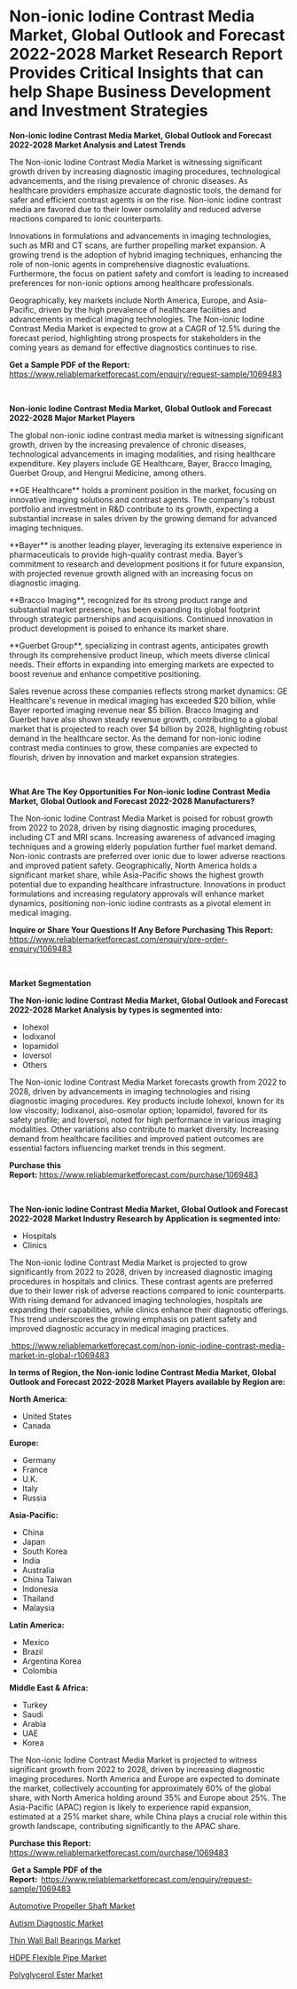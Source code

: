 <p><h1>Non-ionic Iodine Contrast Media Market, Global Outlook and Forecast 2022-2028 Market Research Report Provides Critical Insights that can help Shape Business Development and Investment Strategies</h1></p><p><strong>Non-ionic Iodine Contrast Media Market, Global Outlook and Forecast 2022-2028 Market Analysis and Latest Trends</strong></p>
<p><p>The Non-ionic Iodine Contrast Media Market is witnessing significant growth driven by increasing diagnostic imaging procedures, technological advancements, and the rising prevalence of chronic diseases. As healthcare providers emphasize accurate diagnostic tools, the demand for safer and efficient contrast agents is on the rise. Non-ionic iodine contrast media are favored due to their lower osmolality and reduced adverse reactions compared to ionic counterparts.</p><p>Innovations in formulations and advancements in imaging technologies, such as MRI and CT scans, are further propelling market expansion. A growing trend is the adoption of hybrid imaging techniques, enhancing the role of non-ionic agents in comprehensive diagnostic evaluations. Furthermore, the focus on patient safety and comfort is leading to increased preferences for non-ionic options among healthcare professionals.</p><p>Geographically, key markets include North America, Europe, and Asia-Pacific, driven by the high prevalence of healthcare facilities and advancements in medical imaging technologies. The Non-ionic Iodine Contrast Media Market is expected to grow at a CAGR of 12.5% during the forecast period, highlighting strong prospects for stakeholders in the coming years as demand for effective diagnostics continues to rise.</p></p>
<p><strong>Get a Sample PDF of the Report:&nbsp;</strong> <a href="https://www.reliablemarketforecast.com/enquiry/request-sample/1069483">https://www.reliablemarketforecast.com/enquiry/request-sample/1069483</a></p>
<p>&nbsp;</p>
<p><strong>Non-ionic Iodine Contrast Media Market, Global Outlook and Forecast 2022-2028 Major Market Players</strong></p>
<p><p>The global non-ionic iodine contrast media market is witnessing significant growth, driven by the increasing prevalence of chronic diseases, technological advancements in imaging modalities, and rising healthcare expenditure. Key players include GE Healthcare, Bayer, Bracco Imaging, Guerbet Group, and Hengrui Medicine, among others.</p><p>**GE Healthcare** holds a prominent position in the market, focusing on innovative imaging solutions and contrast agents. The company's robust portfolio and investment in R&D contribute to its growth, expecting a substantial increase in sales driven by the growing demand for advanced imaging techniques.</p><p>**Bayer** is another leading player, leveraging its extensive experience in pharmaceuticals to provide high-quality contrast media. Bayer’s commitment to research and development positions it for future expansion, with projected revenue growth aligned with an increasing focus on diagnostic imaging.</p><p>**Bracco Imaging**, recognized for its strong product range and substantial market presence, has been expanding its global footprint through strategic partnerships and acquisitions. Continued innovation in product development is poised to enhance its market share.</p><p>**Guerbet Group**, specializing in contrast agents, anticipates growth through its comprehensive product lineup, which meets diverse clinical needs. Their efforts in expanding into emerging markets are expected to boost revenue and enhance competitive positioning.</p><p>Sales revenue across these companies reflects strong market dynamics: GE Healthcare's revenue in medical imaging has exceeded $20 billion, while Bayer reported imaging revenue near $5 billion. Bracco Imaging and Guerbet have also shown steady revenue growth, contributing to a global market that is projected to reach over $4 billion by 2028, highlighting robust demand in the healthcare sector. As the demand for non-ionic iodine contrast media continues to grow, these companies are expected to flourish, driven by innovation and market expansion strategies.</p></p>
<p>&nbsp;</p>
<p><strong>What Are The Key Opportunities For Non-ionic Iodine Contrast Media Market, Global Outlook and Forecast 2022-2028 Manufacturers?</strong></p>
<p><p>The Non-ionic Iodine Contrast Media Market is poised for robust growth from 2022 to 2028, driven by rising diagnostic imaging procedures, including CT and MRI scans. Increasing awareness of advanced imaging techniques and a growing elderly population further fuel market demand. Non-ionic contrasts are preferred over ionic due to lower adverse reactions and improved patient safety. Geographically, North America holds a significant market share, while Asia-Pacific shows the highest growth potential due to expanding healthcare infrastructure. Innovations in product formulations and increasing regulatory approvals will enhance market dynamics, positioning non-ionic iodine contrasts as a pivotal element in medical imaging.</p></p>
<p><strong>Inquire or Share Your Questions If Any Before Purchasing This Report:</strong> <a href="https://www.reliablemarketforecast.com/enquiry/pre-order-enquiry/1069483">https://www.reliablemarketforecast.com/enquiry/pre-order-enquiry/1069483</a></p>
<p>&nbsp;</p>
<p><strong>Market Segmentation</strong></p>
<p><strong>The Non-ionic Iodine Contrast Media Market, Global Outlook and Forecast 2022-2028 Market Analysis by types is segmented into:</strong></p>
<p><ul><li>Iohexol</li><li>Iodixanol</li><li>Iopamidol</li><li>Ioversol</li><li>Others</li></ul></p>
<p><p>The Non-ionic Iodine Contrast Media Market forecasts growth from 2022 to 2028, driven by advancements in imaging technologies and rising diagnostic imaging procedures. Key products include Iohexol, known for its low viscosity; Iodixanol, aiso-osmolar option; Iopamidol, favored for its safety profile; and Ioversol, noted for high performance in various imaging modalities. Other variations also contribute to market diversity. Increasing demand from healthcare facilities and improved patient outcomes are essential factors influencing market trends in this segment.</p></p>
<p><strong>Purchase this Report:&nbsp;</strong><a href="https://www.reliablemarketforecast.com/purchase/1069483">https://www.reliablemarketforecast.com/purchase/1069483</a></p>
<p>&nbsp;</p>
<p><strong>The Non-ionic Iodine Contrast Media Market, Global Outlook and Forecast 2022-2028 Market Industry Research by Application is segmented into:</strong></p>
<p><ul><li>Hospitals</li><li>Clinics</li></ul></p>
<p><p>The Non-ionic Iodine Contrast Media Market is projected to grow significantly from 2022 to 2028, driven by increased diagnostic imaging procedures in hospitals and clinics. These contrast agents are preferred due to their lower risk of adverse reactions compared to ionic counterparts. With rising demand for advanced imaging technologies, hospitals are expanding their capabilities, while clinics enhance their diagnostic offerings. This trend underscores the growing emphasis on patient safety and improved diagnostic accuracy in medical imaging practices.</p></p>
<p><a href="https://www.reliablemarketforecast.com/non-ionic-iodine-contrast-media-market-in-global-r1069483">&nbsp;https://www.reliablemarketforecast.com/non-ionic-iodine-contrast-media-market-in-global-r1069483</a></p>
<p><strong>In terms of Region, the Non-ionic Iodine Contrast Media Market, Global Outlook and Forecast 2022-2028 Market Players available by Region are:</strong></p>
<p>
    <p> <strong> North America: </strong>
        <ul>
            <li>United States</li>
            <li>Canada</li>
        </ul>
        </p> 
    <p> <strong> Europe: </strong>
        <ul>
            <li>Germany</li>
            <li>France</li>
            <li>U.K.</li>
            <li>Italy</li>
            <li>Russia</li>
        </ul>
        </p> 
    <p> <strong> Asia-Pacific: </strong>
        <ul>
            <li>China</li>
            <li>Japan</li>
            <li>South Korea</li>
            <li>India</li>
            <li>Australia</li>
            <li>China Taiwan</li>
            <li>Indonesia</li>
            <li>Thailand</li>
            <li>Malaysia</li>
        </ul>
        </p> 
    <p> <strong> Latin America: </strong>
        <ul>
            <li>Mexico</li>
            <li>Brazil</li>
            <li>Argentina Korea</li>
            <li>Colombia</li>
        </ul>
        </p> 
    <p> <strong> Middle East & Africa: </strong>
        <ul>
            <li>Turkey</li>
            <li>Saudi</li>
            <li>Arabia</li>
            <li>UAE</li>
            <li>Korea</li>
        </ul>
    </p>
    </p>
<p><p>The Non-ionic Iodine Contrast Media Market is projected to witness significant growth from 2022 to 2028, driven by increasing diagnostic imaging procedures. North America and Europe are expected to dominate the market, collectively accounting for approximately 60% of the global share, with North America holding around 35% and Europe about 25%. The Asia-Pacific (APAC) region is likely to experience rapid expansion, estimated at a 25% market share, while China plays a crucial role within this growth landscape, contributing significantly to the APAC share.</p></p>
<p><strong>Purchase this Report: </strong><a href="https://www.reliablemarketforecast.com/purchase/1069483">https://www.reliablemarketforecast.com/purchase/1069483</a></p>
<p>&nbsp;<strong>Get a Sample PDF of the Report:&nbsp;&nbsp;</strong><a href="https://www.reliablemarketforecast.com/enquiry/request-sample/1069483">https://www.reliablemarketforecast.com/enquiry/request-sample/1069483</a></p>
<p><strong></strong></p>
<p><p><a href="https://medium.com/@kimvicki3211/the-global-automotive-propeller-shaft-market-is-projected-to-experience-an-annual-growth-rate-of-8c60fde4aafe">Automotive Propeller Shaft Market</a></p><p><a href="https://www.linkedin.com/pulse/strategic-market-insights-navigating-global-autism-diagnostic-pc4qc?trackingId=pIjlNSvhRZCNCyzrN4B04Q%3D%3D">Autism Diagnostic Market</a></p><p><a href="https://www.linkedin.com/pulse/thin-wall-ball-bearings-market-forecast-global-trends-analysis-2leyf?trackingId=7JaiVXf1Q0qvHTKaLQmZwQ%3D%3D">Thin Wall Ball Bearings Market</a></p><p><a href="https://issuu.com/reportprime-2/docs/hdpe-flexible-pipe-market-size-2030_6a845e7422c25e">HDPE Flexible Pipe Market</a></p><p><a href="https://issuu.com/reportprime-2/docs/polyglycerol-ester-market-size-2030_ba83043b31cb21">Polyglycerol Ester Market</a></p></p>